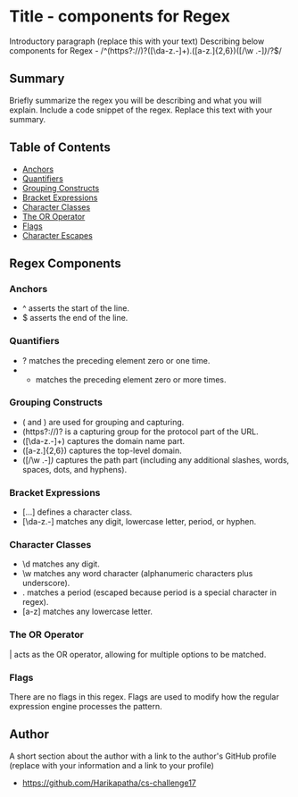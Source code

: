 # Title - components for Regex

Introductory paragraph (replace this with your text)
Describing below components for Regex - /^(https?:\/\/)?([\da-z\.-]+)\.([a-z\.]{2,6})([\/\w \.-]*)*\/?$/

## Summary

Briefly summarize the regex you will be describing and what you will explain. Include a code snippet of the regex. Replace this text with your summary.

## Table of Contents

- [Anchors](#anchors)
- [Quantifiers](#quantifiers)
- [Grouping Constructs](#grouping-constructs)
- [Bracket Expressions](#bracket-expressions)
- [Character Classes](#character-classes)
- [The OR Operator](#the-or-operator)
- [Flags](#flags)
- [Character Escapes](#character-escapes)

## Regex Components

### Anchors
- ^ asserts the start of the line.
- $ asserts the end of the line.

### Quantifiers
- ? matches the preceding element zero or one time.
- * matches the preceding element zero or more times.

### Grouping Constructs
- ( and ) are used for grouping and capturing.
- (https?:\/\/)? is a capturing group for the protocol part of the URL.
- ([\da-z\.-]+) captures the domain name part.
- ([a-z\.]{2,6}) captures the top-level domain.
- ([\/\w \.-]*)* captures the path part (including any additional slashes, words, spaces, dots, and hyphens).


### Bracket Expressions
- [...] defines a character class.
- [\da-z\.-] matches any digit, lowercase letter, period, or hyphen.

### Character Classes
- \d matches any digit.
- \w matches any word character (alphanumeric characters plus underscore).
- \. matches a period (escaped because period is a special character in regex).
- [a-z] matches any lowercase letter.


### The OR Operator
| acts as the OR operator, allowing for multiple options to be matched.

### Flags
There are no flags in this regex. Flags are used to modify how the regular expression engine processes the pattern.

## Author

A short section about the author with a link to the author's GitHub profile (replace with your information and a link to your profile)
- https://github.com/Harikapatha/cs-challenge17
